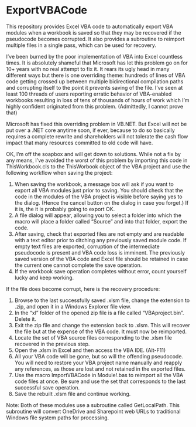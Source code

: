 # ExportVBACode
This repository provides Excel VBA code to automatically export VBA modules when a workbook is saved so that they may be recovered if the pseudocode becomes corrupted. It also provides a subroutine to reimport multiple files in a single pass, which can be used for recovery.

I’ve been burned by the poor implementation of VBA into Excel countless times. It is absolutely shameful that Microsoft has let this problem go on for 10+ years with no real attempt to fix it. It rears its ugly head in many different ways but there is one overriding theme: hundreds of lines of VBA code getting crossed up between multiple bidirectional compilation paths and corrupting itself to the point it prevents saving of the file. I’ve seen at least 100 threads of users reporting erratic behavior of VBA-enabled workbooks resulting in loss of tens of thousands of hours of work which I’m highly confident originated from this problem. (Admittedly, I cannot prove that)

Microsoft has fixed this overriding problem in VB.NET. But Excel will not be put over a .NET core anytime soon, if ever, because to do so basically requires a complete rewrite and shareholders will not tolerate the cash flow impact that many resources committed to old code will have. 

OK, I’m off the soapbox and will get down to solutions. While not a fix by any means, I’ve avoided the worst of this problem by importing this code in ThisWorkbook.cls to the ThisWorbook object of the VBA project and use the following workflow when saving the project:

1.	When saving the workbook, a message box will ask if you want to export all VBA modules just prior to saving. You should check that the code in the modules of the VBA project is visible before saying yes to the dialog. (Hence the cancel button on the dialog in case you forget.) If it is, the it is probably going to export OK.
2.	A file dialog will appear, allowing you to select a folder into which the macro will place a folder called “Source” and into that folder, export the code.
3.	After saving, check that exported files are not empty and are readable with a text editor prior to ditching any previously saved module code. If empty text files are exported, corruption of the intermediate pseudocode is present and VBA code loss is imminent. The previously saved version of the VBA code and Excel file should be retained in case the current one cannot complete the save operation.
4.	If the workbook save operation completes without error, count yourself lucky and keep working.

If the file does become corrupt, here is the recovery procedure:

1.	Browse to the last successfully saved .xlsm file, change the extension to .zip, and open it in a Windows Explorer file view.
2.	In the “xl” folder of the opened zip file is a file called “VBAproject.bin”. Delete it.
3.	Exit the zip file and change the extension back to .xlsm. This will recover the file but at the expense of the VBA code. It must now be reimported.
4.	Locate the set of VBA source files corresponding to the .xlsm file recovered in the previous step.
5.	Open the .xlsm in Excel and then access the VBA IDE. (Alt-F11)
6.	All your VBA code will be gone, but so will the offending pseudocode. You will need to restore your VBA project name manually and reapply any references, as those are lost and not retained in the exported files.
7.	Use the macro ImportVBACode in Module!.bas to reimport all the VBA code files at once. Be sure and use the set that corresponds to the last successful save operation.
8.	Save the rebuilt .xlsm file and continue working.

Note: Both of these modules use a subroutine called GetLocalPath. This subroutine will convert OneDrive and Sharepoint web URLs to traditional Windows file system paths for processing.
